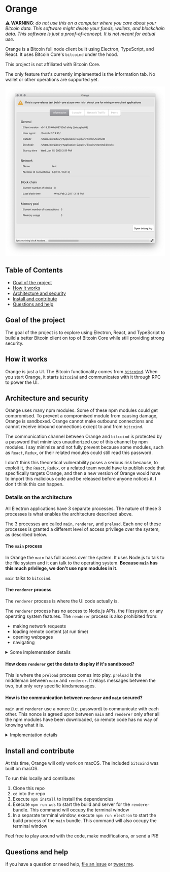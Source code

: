 # Orange

⚠️ **WARNING**: _do not use this on a computer where you care about your Bitcoin data. This software might delete your funds, wallets, and blockchain data. This software is just a proof-of-concept. It is not meant for actual use._

Orange is a Bitcoin full node client built using Electron, TypeScript, and React. It uses Bitcoin Core's `bitcoind` under the hood.

This project is not affiliated with Bitcoin Core.

The only feature that's currently implemented is the information tab. No wallet or other operations are supported yet.

[![See screenshots](./docs/orange-rpc-console.png)](./docs)

## Table of Contents

- [Goal of the project](#goal-of-the-project)
- [How it works](#how-it-works)
- [Architecture and security](#architecture-and-security)
- [Install and contribute](#install-and-contribute)
- [Questions and help](#questions-and-help)

## Goal of the project

The goal of the project is to explore using Electron, React, and TypeScript to build a better Bitcoin client on top of Bitcoin Core while still providing strong security.

## How it works

Orange is just a UI. The Bitcoin functionality comes from [`bitcoind`](https://en.bitcoin.it/wiki/Bitcoind). When you start Orange, it starts `bitcoind` and communicates with it through RPC to power the UI.

## Architecture and security

Orange uses many npm modules. Some of these npm modules could get compromised. To prevent a compromised module from causing damage, Orange is sandboxed. Orange cannot make outbound connections and cannot receive inbound connections except to and from `bitcoind`.

The communication channel between Orange and `bitcoind` is protected by a password that minimizes unauthorized use of this channel by npm modules. I say minimize and not fully prevent because some modules, such as `React`, `Redux`, or their related modules could still read this password.

I don't think this theoretical vulnerability poses a serious risk because, to exploit it, the `React`, `Redux`, or a related team would have to publish code that specifically targets Orange, and then a new version of Orange would have to import this malicious code and be released before anyone notices it. I don't think this can happen.

### Details on the architecture

All Electron applications have 3 separate processes. The nature of these 3 processes is what enables the architecture described above.

The 3 processes are called `main`, `renderer`, and `preload`. Each one of these processes is granted a different level of access privilege over the system, as described below.

#### The `main` process

In Orange the `main` has full access over the system. It uses Node.js to talk to the file system and it can talk to the operating system. **Because `main` has this much privilege, we don't use npm modules in it.**

`main` talks to `bitcoind`.

#### The `renderer` process

The `renderer` process is where the UI code actually is.

The `renderer` process has no access to Node.js APIs, the filesystem, or any operating system features. The `renderer` process is also prohibited from:

- making network requests
- loading remote content (at run time)
- opening webpages
- navigating

<details><summary>Some implementation details</summary>

We implement the [security recommendations](https://electronjs.org/docs/tutorial/security?q=j#checklist-security-recommendations) provided by Electron. Many of these recommendations are particular to loading "remote content", that is content over the network. In Orange we disable networking completely, but we consider npm modules in the `renderer` process to be equivalent to "remote content" so we follow these recommendations as strictly as possible:

- Node integration is disabled
- Content isolation is enabled
- Web security is enabled
- A strict content security policy is provided
- Running insecure content is disabled
- No experimental Chromium or Blink features are used
- WebView creation is disabled
- Navigation is disabled
- The remote module is disabled

</details>

#### How does `renderer` get the data to display if it's sandboxed?

This is where the `preload` process comes into play. `preload` is the middleman between `main` and `renderer`. It relays messages between the two, but only very specific kindsmessages.

#### How is the communication between `renderer` and `main` secured?

`main` and `renderer` use a nonce (i.e. password) to communicate with each other. This nonce is agreed upon between `main` and `renderer` only after all the npm modules have been downloaded, so remote code has no way of knowing what it is.

<details><summary>Implementation details</summary>

After the npm modules have been downloaded but before the Orange distributable is created, the string `__NONCE__` in the code will be replaced with a base64 encoded random bytes. Care has to be taken to make sure this nonce is only known to the local Orange code, not to the npm modules.

</details>

## Install and contribute

At this time, Orange will only work on macOS. The included `bitcoind` was built on macOS.

To run this locally and contribute:

1. Clone this repo
1. `cd` into the repo
1. Execute `npm install` to install the dependencies
1. Execute `npm run wds` to start the build and server for the `renderer` bundle. This command will occupy the terminal window
1. In a separate terminal window, execute `npm run electron` to start the build process of the `main` bundle. This command will also occupy the terminal window

Feel free to play around with the code, make modifications, or send a PR!

## Questions and help

If you have a question or need help, [file an issue](https://github.com/orange-org/orange/issues/new) or [tweet me](https://twitter.com/msafi).

